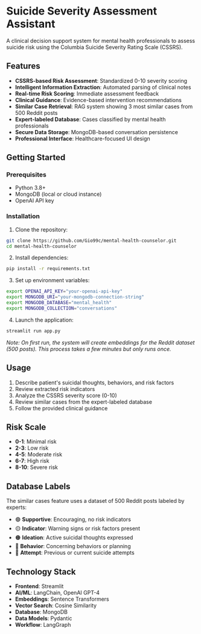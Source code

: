 # Suicide Severity Assessment Assistant

A clinical decision support system for mental health professionals to assess suicide risk using the Columbia Suicide Severity Rating Scale (CSSRS).

## Features

- **CSSRS-based Risk Assessment**: Standardized 0-10 severity scoring
- **Intelligent Information Extraction**: Automated parsing of clinical notes
- **Real-time Risk Scoring**: Immediate assessment feedback
- **Clinical Guidance**: Evidence-based intervention recommendations
- **Similar Case Retrieval**: RAG system showing 3 most similar cases from 500 Reddit posts
- **Expert-labeled Database**: Cases classified by mental health professionals
- **Secure Data Storage**: MongoDB-based conversation persistence
- **Professional Interface**: Healthcare-focused UI design

## Getting Started

### Prerequisites

- Python 3.8+
- MongoDB (local or cloud instance)
- OpenAI API key

### Installation

1. Clone the repository:
```bash
git clone https://github.com/Gio99c/mental-health-counselor.git
cd mental-health-counselor
```

2. Install dependencies:
```bash
pip install -r requirements.txt
```

3. Set up environment variables:
```bash
export OPENAI_API_KEY="your-openai-api-key"
export MONGODB_URI="your-mongodb-connection-string"
export MONGODB_DATABASE="mental_health"
export MONGODB_COLLECTION="conversations"
```

4. Launch the application:
```bash
streamlit run app.py
```

*Note: On first run, the system will create embeddings for the Reddit dataset (500 posts). This process takes a few minutes but only runs once.*

## Usage

1. Describe patient's suicidal thoughts, behaviors, and risk factors
2. Review extracted risk indicators
3. Analyze the CSSRS severity score (0-10)
4. Review similar cases from the expert-labeled database
5. Follow the provided clinical guidance

## Risk Scale

- **0-1**: Minimal risk
- **2-3**: Low risk  
- **4-5**: Moderate risk
- **6-7**: High risk
- **8-10**: Severe risk

## Database Labels

The similar cases feature uses a dataset of 500 Reddit posts labeled by experts:

- 🟢 **Supportive**: Encouraging, no risk indicators
- 🟡 **Indicator**: Warning signs or risk factors present
- 🟠 **Ideation**: Active suicidal thoughts expressed
- 🔴 **Behavior**: Concerning behaviors or planning
- 🚨 **Attempt**: Previous or current suicide attempts

## Technology Stack

- **Frontend**: Streamlit
- **AI/ML**: LangChain, OpenAI GPT-4
- **Embeddings**: Sentence Transformers
- **Vector Search**: Cosine Similarity
- **Database**: MongoDB
- **Data Models**: Pydantic
- **Workflow**: LangGraph
